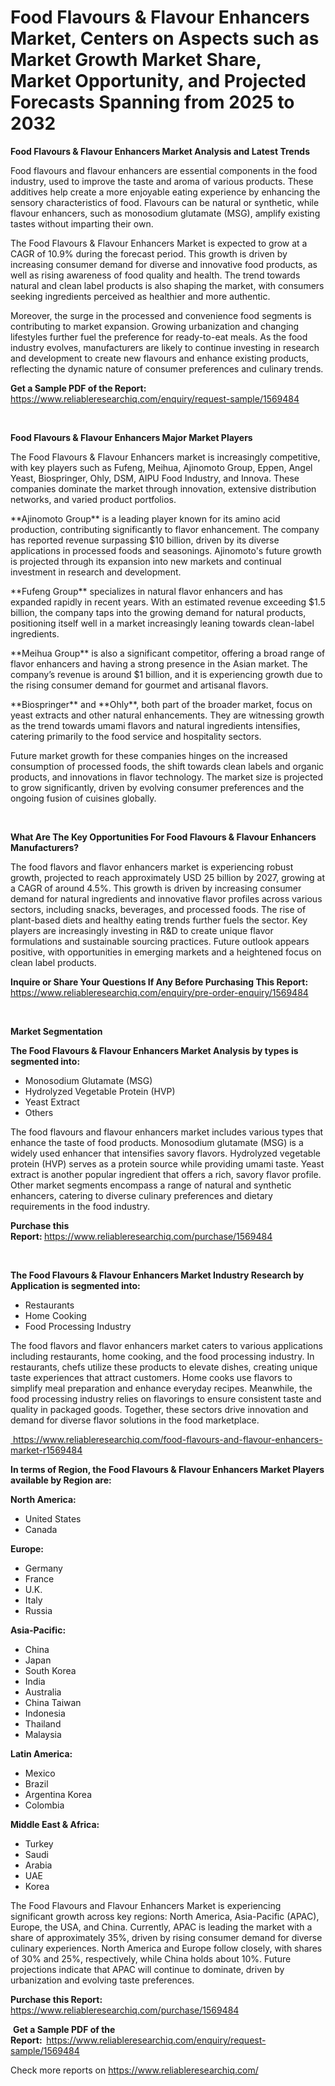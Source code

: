 <p><h1>Food Flavours & Flavour Enhancers Market, Centers on Aspects such as Market Growth Market Share, Market Opportunity, and Projected Forecasts Spanning from 2025 to 2032</h1></p><p><strong>Food Flavours & Flavour Enhancers Market Analysis and Latest Trends</strong></p>
<p><p>Food flavours and flavour enhancers are essential components in the food industry, used to improve the taste and aroma of various products. These additives help create a more enjoyable eating experience by enhancing the sensory characteristics of food. Flavours can be natural or synthetic, while flavour enhancers, such as monosodium glutamate (MSG), amplify existing tastes without imparting their own.</p><p>The Food Flavours & Flavour Enhancers Market is expected to grow at a CAGR of 10.9% during the forecast period. This growth is driven by increasing consumer demand for diverse and innovative food products, as well as rising awareness of food quality and health. The trend towards natural and clean label products is also shaping the market, with consumers seeking ingredients perceived as healthier and more authentic.</p><p>Moreover, the surge in the processed and convenience food segments is contributing to market expansion. Growing urbanization and changing lifestyles further fuel the preference for ready-to-eat meals. As the food industry evolves, manufacturers are likely to continue investing in research and development to create new flavours and enhance existing products, reflecting the dynamic nature of consumer preferences and culinary trends.</p></p>
<p><strong>Get a Sample PDF of the Report:&nbsp;</strong> <a href="https://www.reliableresearchiq.com/enquiry/request-sample/1569484?utm_campaign=2456&utm_medium=2&utm_source=Github&utm_content=ia&utm_term=25032025&utm_id=food-flavours-flavour-enhancers">https://www.reliableresearchiq.com/enquiry/request-sample/1569484</a></p>
<p>&nbsp;</p>
<p><strong>Food Flavours & Flavour Enhancers Major Market Players</strong></p>
<p><p>The Food Flavours & Flavour Enhancers market is increasingly competitive, with key players such as Fufeng, Meihua, Ajinomoto Group, Eppen, Angel Yeast, Biospringer, Ohly, DSM, AIPU Food Industry, and Innova. These companies dominate the market through innovation, extensive distribution networks, and varied product portfolios.</p><p>**Ajinomoto Group** is a leading player known for its amino acid production, contributing significantly to flavor enhancement. The company has reported revenue surpassing $10 billion, driven by its diverse applications in processed foods and seasonings. Ajinomoto's future growth is projected through its expansion into new markets and continual investment in research and development.</p><p>**Fufeng Group** specializes in natural flavor enhancers and has expanded rapidly in recent years. With an estimated revenue exceeding $1.5 billion, the company taps into the growing demand for natural products, positioning itself well in a market increasingly leaning towards clean-label ingredients.</p><p>**Meihua Group** is also a significant competitor, offering a broad range of flavor enhancers and having a strong presence in the Asian market. The company’s revenue is around $1 billion, and it is experiencing growth due to the rising consumer demand for gourmet and artisanal flavors.</p><p>**Biospringer** and **Ohly**, both part of the broader market, focus on yeast extracts and other natural enhancements. They are witnessing growth as the trend towards umami flavors and natural ingredients intensifies, catering primarily to the food service and hospitality sectors.</p><p>Future market growth for these companies hinges on the increased consumption of processed foods, the shift towards clean labels and organic products, and innovations in flavor technology. The market size is projected to grow significantly, driven by evolving consumer preferences and the ongoing fusion of cuisines globally.</p></p>
<p>&nbsp;</p>
<p><strong>What Are The Key Opportunities For Food Flavours & Flavour Enhancers Manufacturers?</strong></p>
<p><p>The food flavors and flavor enhancers market is experiencing robust growth, projected to reach approximately USD 25 billion by 2027, growing at a CAGR of around 4.5%. This growth is driven by increasing consumer demand for natural ingredients and innovative flavor profiles across various sectors, including snacks, beverages, and processed foods. The rise of plant-based diets and healthy eating trends further fuels the sector. Key players are increasingly investing in R&D to create unique flavor formulations and sustainable sourcing practices. Future outlook appears positive, with opportunities in emerging markets and a heightened focus on clean label products.</p></p>
<p><strong>Inquire or Share Your Questions If Any Before Purchasing This Report:</strong> <a href="https://www.reliableresearchiq.com/enquiry/pre-order-enquiry/1569484?utm_campaign=2456&utm_medium=2&utm_source=Github&utm_content=ia&utm_term=25032025&utm_id=food-flavours-flavour-enhancers">https://www.reliableresearchiq.com/enquiry/pre-order-enquiry/1569484</a></p>
<p>&nbsp;</p>
<p><strong>Market Segmentation</strong></p>
<p><strong>The Food Flavours & Flavour Enhancers Market Analysis by types is segmented into:</strong></p>
<p><ul><li>Monosodium Glutamate (MSG)</li><li>Hydrolyzed Vegetable Protein (HVP)</li><li>Yeast Extract</li><li>Others</li></ul></p>
<p><p>The food flavours and flavour enhancers market includes various types that enhance the taste of food products. Monosodium glutamate (MSG) is a widely used enhancer that intensifies savory flavors. Hydrolyzed vegetable protein (HVP) serves as a protein source while providing umami taste. Yeast extract is another popular ingredient that offers a rich, savory flavor profile. Other market segments encompass a range of natural and synthetic enhancers, catering to diverse culinary preferences and dietary requirements in the food industry.</p></p>
<p><strong>Purchase this Report:&nbsp;</strong><a href="https://www.reliableresearchiq.com/purchase/1569484?utm_campaign=2456&utm_medium=2&utm_source=Github&utm_content=ia&utm_term=25032025&utm_id=food-flavours-flavour-enhancers">https://www.reliableresearchiq.com/purchase/1569484</a></p>
<p>&nbsp;</p>
<p><strong>The Food Flavours & Flavour Enhancers Market Industry Research by Application is segmented into:</strong></p>
<p><ul><li>Restaurants</li><li>Home Cooking</li><li>Food Processing Industry</li></ul></p>
<p><p>The food flavors and flavor enhancers market caters to various applications including restaurants, home cooking, and the food processing industry. In restaurants, chefs utilize these products to elevate dishes, creating unique taste experiences that attract customers. Home cooks use flavors to simplify meal preparation and enhance everyday recipes. Meanwhile, the food processing industry relies on flavorings to ensure consistent taste and quality in packaged goods. Together, these sectors drive innovation and demand for diverse flavor solutions in the food marketplace.</p></p>
<p><a href="https://www.reliableresearchiq.com/food-flavours-and-flavour-enhancers-market-r1569484?utm_campaign=2456&utm_medium=2&utm_source=Github&utm_content=ia&utm_term=25032025&utm_id=food-flavours-flavour-enhancers">&nbsp;https://www.reliableresearchiq.com/food-flavours-and-flavour-enhancers-market-r1569484</a></p>
<p><strong>In terms of Region, the Food Flavours & Flavour Enhancers Market Players available by Region are:</strong></p>
<p>
    <p> <strong> North America: </strong>
        <ul>
            <li>United States</li>
            <li>Canada</li>
        </ul>
        </p> 
    <p> <strong> Europe: </strong>
        <ul>
            <li>Germany</li>
            <li>France</li>
            <li>U.K.</li>
            <li>Italy</li>
            <li>Russia</li>
        </ul>
        </p> 
    <p> <strong> Asia-Pacific: </strong>
        <ul>
            <li>China</li>
            <li>Japan</li>
            <li>South Korea</li>
            <li>India</li>
            <li>Australia</li>
            <li>China Taiwan</li>
            <li>Indonesia</li>
            <li>Thailand</li>
            <li>Malaysia</li>
        </ul>
        </p> 
    <p> <strong> Latin America: </strong>
        <ul>
            <li>Mexico</li>
            <li>Brazil</li>
            <li>Argentina Korea</li>
            <li>Colombia</li>
        </ul>
        </p> 
    <p> <strong> Middle East & Africa: </strong>
        <ul>
            <li>Turkey</li>
            <li>Saudi</li>
            <li>Arabia</li>
            <li>UAE</li>
            <li>Korea</li>
        </ul>
    </p>
    </p>
<p><p>The Food Flavours and Flavour Enhancers Market is experiencing significant growth across key regions: North America, Asia-Pacific (APAC), Europe, the USA, and China. Currently, APAC is leading the market with a share of approximately 35%, driven by rising consumer demand for diverse culinary experiences. North America and Europe follow closely, with shares of 30% and 25%, respectively, while China holds about 10%. Future projections indicate that APAC will continue to dominate, driven by urbanization and evolving taste preferences.</p></p>
<p><strong>Purchase this Report: </strong><a href="https://www.reliableresearchiq.com/purchase/1569484?utm_campaign=2456&utm_medium=2&utm_source=Github&utm_content=ia&utm_term=25032025&utm_id=food-flavours-flavour-enhancers">https://www.reliableresearchiq.com/purchase/1569484</a></p>
<p>&nbsp;<strong>Get a Sample PDF of the Report:&nbsp;&nbsp;</strong><a href="https://www.reliableresearchiq.com/enquiry/request-sample/1569484?utm_campaign=2456&utm_medium=2&utm_source=Github&utm_content=ia&utm_term=25032025&utm_id=food-flavours-flavour-enhancers">https://www.reliableresearchiq.com/enquiry/request-sample/1569484</a></p>
<p><strong></strong></p>
<p>Check more reports on <a href="https://www.reliableresearchiq.com/?utm_campaign=2456&utm_medium=2&utm_source=Github&utm_content=ia&utm_term=25032025&utm_id=food-flavours-flavour-enhancers">https://www.reliableresearchiq.com/</a></p>